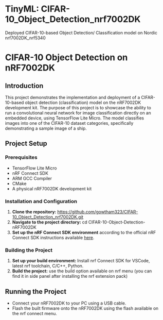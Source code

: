 # TinyML: CIFAR-10_Object_Detection_nrf7002DK
Deployed CIFAR-10-based Object Detection/ Classification model on Nordic nrf7002DK_nrf5340

# CIFAR-10 Object Detection on nRF7002DK

## Introduction
This project demonstrates the implementation and deployment of a CIFAR-10-based object detection (classification) model on the nRF7002DK development kit. The purpose of this project is to showcase the ability to run a convolutional neural network for image classification directly on an embedded device, using TensorFlow Lite Micro. The model classifies images into one of the CIFAR-10 dataset categories, specifically demonstrating a sample image of a ship.

## Project Setup

### Prerequisites
- TensorFlow Lite Micro
- nRF Connect SDK
- ARM GCC Compiler
- CMake
- A physical nRF7002DK development kit

### Installation and Configuration
1. **Clone the repository:** 
https://github.com/gowtham323/CIFAR-10_Object_Detection_nrf7002DK.git 
2. **Navigate to the project directory:**
   cd CIFAR-10-Object-Detection-nRF7002DK
3. **Set up the nRF Connect SDK environment** according to the official nRF Connect SDK instructions available [here](https://developer.nordicsemi.com/nRF_Connect_SDK/doc/latest/nrf/gs_installing.html).

### Building the Project
1. **Set up your build environment:**
   Install nrf Connect SDK for VSCode, latest nrf toolchain, C/C++, Python.
2. **Build the project:**
   use the build option available on nrf menu (you can find it in side panel after installing the nrf extension pack)
## Running the Project
- Connect your nRF7002DK to your PC using a USB cable.
- Flash the built firmware onto the nRF7002DK using the flash available on the nrf connect menu.

